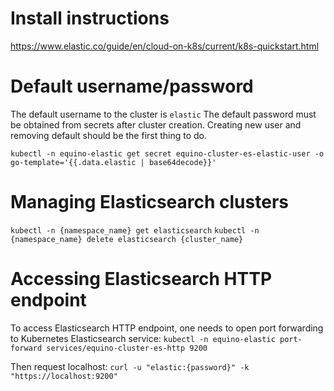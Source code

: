 # Install instructions
https://www.elastic.co/guide/en/cloud-on-k8s/current/k8s-quickstart.html

# Default username/password
The default username to the cluster is `elastic`
The default password must be obtained from secrets after cluster creation.
Creating new user and removing default should be the first thing to do.

`kubectl -n equino-elastic get secret equino-cluster-es-elastic-user -o go-template='{{.data.elastic | base64decode}}'`

# Managing Elasticsearch clusters
`kubectl -n {namespace_name} get elasticsearch`
`kubectl -n {namespace_name} delete elasticsearch {cluster_name}`

# Accessing Elasticsearch HTTP endpoint
To access Elasticsearch HTTP endpoint, one needs to open port forwarding to Kubernetes Elasticsearch service:
`kubectl -n equino-elastic port-forward services/equino-cluster-es-http 9200`

Then request localhost:
`curl -u "elastic:{password}" -k "https://localhost:9200"`
